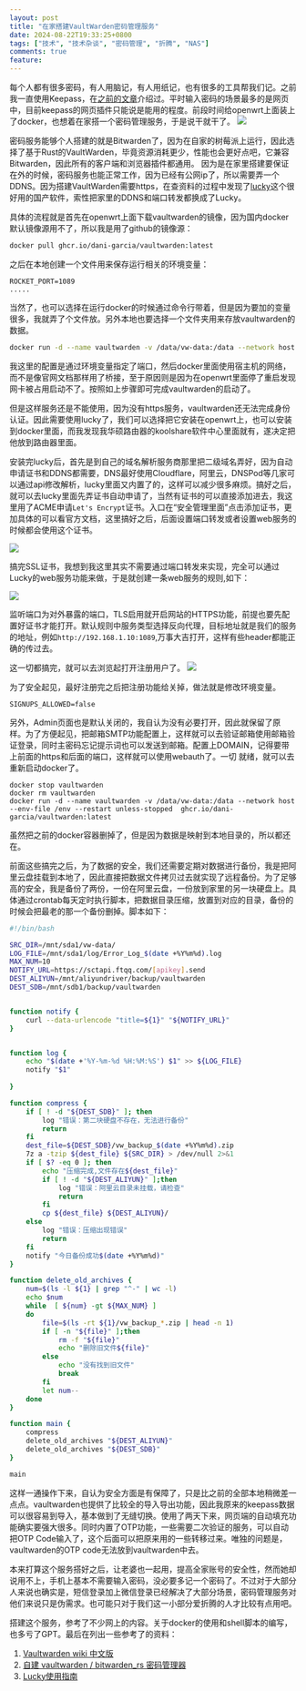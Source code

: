 ```yaml
---
layout: post
title: "在家搭建VaultWarden密码管理服务"
date: 2024-08-22T19:33:25+0800
tags: ["技术", "技术杂谈", "密码管理", "折腾", "NAS"]
comments: true
feature: 
---
```


每个人都有很多密码，有人用脑记，有人用纸记，也有很多的工具帮我们记。之前我一直使用Keepass，在[之前的文章](https://isming.me/2024-04-08-passwords-manage/)介绍过。平时输入密码的场景最多的是网页中，目前keepass的网页插件只能说是能用的程度。前段时间给openwrt上面装上了docker，也想着在家搭一个密码管理服务，于是说干就干了。
![](https://img.isming.me/image/vault-cover.jpg)
<!--more-->

密码服务能够个人搭建的就是Bitwarden了，因为在自家的树莓派上运行，因此选择了基于Rust的VaultWarden，毕竟资源消耗更少，性能也会更好点吧，它兼容Bitwarden，因此所有的客户端和浏览器插件都通用。
因为是在家里搭建要保证在外的时候，密码服务也能正常工作，因为已经有公网ip了，所以需要弄一个DDNS。因为搭建VaultWarden需要https，在查资料的过程中发现了[lucky](https://lucky666.cn/)这个很好用的国产软件，索性把家里的DDNS和端口转发都换成了Lucky。

具体的流程就是首先在openwrt上面下载vaultwarden的镜像，因为国内docker默认镜像源用不了，所以我是用了github的镜像源：
```bash
docker pull ghcr.io/dani-garcia/vaultwarden:latest
```
之后在本地创建一个文件用来保存运行相关的环境变量：
```
ROCKET_PORT=1089
.....
```
当然了，也可以选择在运行docker的时候通过命令行带着，但是因为要加的变量很多，我就弄了个文件放。另外本地也要选择一个文件夹用来存放vaultwarden的数据。
```bash
docker run -d --name vaultwarden -v /data/vw-data:/data --network host --env-file /user/sam/env --restart unless-stopped  ghcr.io/dani-garcia/vaultwarden:latest
```

我这里的配置是通过环境变量指定了端口，然后docker里面使用宿主机的网络，而不是像官网文档那样用了桥接，至于原因则是因为在openwrt里面停了重启发现网卡被占用启动不了。按照如上步骤即可完成vaultwarden的启动了。

但是这样服务还是不能使用，因为没有https服务，vaultwarden还无法完成身份认证。因此需要使用lucky了，我们可以选择把它安装在openwrt上，也可以安装到docker里面，而我发现我华硕路由器的koolshare软件中心里面就有，遂决定把他放到路由器里面。

安装完lucky后，首先是到自己的域名解析服务商那里把二级域名弄好，因为自动申请证书和DDNS都需要，DNS最好使用Cloudflare，阿里云，DNSPod等几家可以通过api修改解析，lucky里面又内置了的，这样可以减少很多麻烦。搞好之后，就可以去lucky里面先弄证书自动申请了，当然有证书的可以直接添加进去，我这里用了ACME申请`Let's Encrypt`证书。入口在“安全管理里面”点击添加证书，更加具体的可以看官方文档，这里搞好之后，后面设置端口转发或者设置web服务的时候都会使用这个证书。

![](https://img.isming.me/image/lucky-ssl.png)

搞完SSL证书，我想到我这里其实不需要通过端口转发来实现，完全可以通过Lucky的web服务功能来做，于是就创建一条web服务的规则,如下：

![](https://img.isming.me/image/lucky-web-proxy.png)

监听端口为对外暴露的端口，TLS启用就开启网站的HTTPS功能，前提也要先配置好证书才能打开。默认规则中服务类型选择反向代理，目标地址就是我们的服务的地址，例如`http://192.168.1.10:1089`,万事大吉打开，这样有些header都能正确的传过去。

这一切都搞完，就可以去浏览起打开注册用户了。
![](https://img.isming.me/image/vault-register.png)


为了安全起见，最好注册完之后把注册功能给关掉，做法就是修改环境变量。
```
SIGNUPS_ALLOWED=false

```
另外，Admin页面也是默认关闭的，我自认为没有必要打开，因此就保留了原样。为了方便起见，把邮箱SMTP功能配置上，这样就可以去验证邮箱使用邮箱验证登录，同时主密码忘记提示词也可以发送到邮箱。配置上DOMAIN，记得要带上前面的https和后面的端口，这样就可以使用webauth了。一切 就绪，就可以去重新启动docker了。
```shell
docker stop vaultwarden
docker rm vaultwarden
docker run -d --name vaultwarden -v /data/vw-data:/data --network host --env-file /env --restart unless-stopped  ghcr.io/dani-garcia/vaultwarden:latest
```
虽然把之前的docker容器删掉了，但是因为数据是映射到本地目录的，所以都还在。

前面这些搞完之后，为了数据的安全，我们还需要定期对数据进行备份，我是把阿里云盘挂载到本地了，因此直接把数据文件拷贝过去就实现了远程备份。为了足够高的安全，我是备份了两份，一份在阿里云盘，一份放到家里的另一块硬盘上。具体通过crontab每天定时执行脚本，把数据目录压缩，放置到对应的目录，备份的时候会把最老的那一个备份删掉。脚本如下：
```bash
#!/bin/bash

SRC_DIR=/mnt/sda1/vw-data/
LOG_FILE=/mnt/sda1/log/Error_Log_$(date +%Y%m%d).log
MAX_NUM=10
NOTIFY_URL=https://sctapi.ftqq.com/[apikey].send
DEST_ALIYUN=/mnt/aliyundriver/backup/vaultwarden
DEST_SDB=/mnt/sdb1/backup/vaultwarden


function notify {
	curl --data-urlencode "title=${1}" "${NOTIFY_URL}"
}


function log {
	echo "$(date +'%Y-%m-%d %H:%M:%S') $1" >> ${LOG_FILE}
	notify "$1"
	
}

function compress {
	if [ ! -d "${DEST_SDB}" ]; then
		log "错误：第二块硬盘不存在，无法进行备份"
		return
	fi
	dest_file=${DEST_SDB}/vw_backup_$(date +%Y%m%d).zip
	7z a -tzip ${dest_file} ${SRC_DIR} > /dev/null 2>&1
	if [ $? -eq 0 ]; then
		echo "压缩完成,文件存在${dest_file}"
		if [ ! -d "${DEST_ALIYUN}" ];then
			log "错误：阿里云目录未挂载，请检查"
			return
		fi
		cp ${dest_file} ${DEST_ALIYUN}/
	else
		log "错误：压缩出现错误"
		return
	fi
	notify "今日备份成功$(date +%Y%m%d)"
}

function delete_old_archives {
	num=$(ls -l ${1} | grep "^-" | wc -l) 
	echo $num
	while  [ ${num} -gt ${MAX_NUM} ]
	do
		file=$(ls -rt ${1}/vw_backup_*.zip | head -n 1)
		if [ -n "${file}" ];then
			rm -f "${file}"
			echo "删除旧文件${file}"
		else
			echo "没有找到旧文件"
			break
		fi
		let num--
	done
}

function main {
	compress
	delete_old_archives "${DEST_ALIYUN}"
	delete_old_archives "${DEST_SDB}"
}

main

```

这样一通操作下来，自认为安全方面是有保障了，只是比之前的全部本地稍微差一点点。vaultwarden也提供了比较全的导入导出功能，因此我原来的keepass数据可以很容易到导入，基本做到了无缝切换。使用了两天下来，网页端的自动填充功能确实要强大很多。同时内置了OTP功能，一些需要二次验证的服务，可以自动把OTP Code输入了，这个后面可以把原来用的一些转移过来。唯独的问题是，vaultwarden的OTP code无法放到vaultwarden中去。

本来打算这个服务搭好之后，让老婆也一起用，提高全家账号的安全性，然而她却说用不上，手机上基本不需要输入密码，没必要多记一个密码了。不过对于大部分人来说也确实是，短信登录加上微信登录已经解决了大部分场景，密码管理服务对他们来说只是伪需求。也可能只对于我们这一小部分爱折腾的人才比较有点用吧。

搭建这个服务，参考了不少网上的内容。关于docker的使用和shell脚本的编写，也多亏了GPT。最后在列出一些参考了的资料：
1. [Vaultwarden wiki 中文版](https://rs.ppgg.in/configuration/configuration-overview)
2. [自建 vaultwarden / bitwarden_rs 密码管理器](https://atpx.com/blog/docker-vaultwarden/)
3. [Lucky使用指南](https://lucky666.cn/docs/intro)